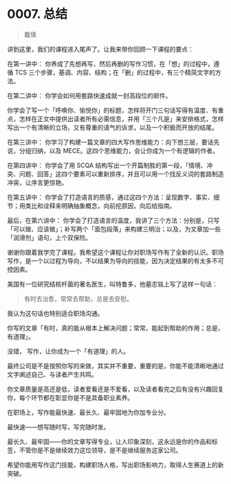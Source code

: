 # 0007. 总结
> 戴愫

讲到这里，我们的课程进入尾声了。让我来带你回顾一下课程的要点：

在第一讲中： 你养成了先想再写，然后再删的写作习惯，在「想」的过程中，遵循 TCS 三个步骤，基调、内容、结构；在「删」的过程中，有三个精简文字的方法。

在第二讲中： 你学会如何用套路快速成就一封高段位的邮件。

你学会了写一个「呼唤你、愉悦你」的标题，怎样将开门三句话写得有温度、有重点，怎样在正文中提供出读者所有必需信息，并用「三个凡是」来安排格式，怎样写出一个有清晰的立场，又有尊重的语气的诉求，以及一个积极而开放的结尾。

在第三讲中： 你学习了构建一篇文章的四大写作思维能力：向下想三层，要话先说，分组归纳，以及 MECE。这四个思维能力，会让你成为一个有逻辑的作者。

在第四讲中： 你学会了用 SCQA 结构写出一个开篇制胜的第一段，「情境、冲突、问题、回答」这四个要素可以重新排序，并且可以用一个找反义词的套路制造冲突，让序言更惊艳。

在第五讲中： 你学会了打造语言的质感，通过这四个方法：呈现数字、事实、细节；用类比和诠释来明确抽象概念，向前挖原因，向后给指南。

最后，在第六讲中： 你学会了打造语言的温度，我讲了三个方法：分别是，只写「可以做、应该做」；补写两个「面包段落」来构建三明治；以及，为文章加一些「润滑剂」语句，上个双保险。

谢谢你跟着我学完了课程。我希望这个课程让你对职场写作有了全新的认识。职场写作，是一个以过程为导向，不以结果为导向的技能，因为决定结果的有太多不可控因素。

美国有一位研究结核杆菌的著名医生，叫特鲁多，他墓志铭上写了这样一句话：

> 有时去治愈，常常去帮助，总是去安慰。

我认为这句话也特别适合职场沟通。

你写的文章「有时，真的能从根本上解决问题；常常，能起到帮助的作用；总是，有道理」。

没错， 写作，让你成为一个「有道理」的人。

最终公司是不是按照你写的来做，其实并不重要，重要的是，你能不能清晰地通过文字阐述自己、与读者产生共鸣。

你文章质量是高还是低，读者爱看还是不爱看，以及读者看完之后有没有兴趣回复你，每个环节都在彰显你是不是具备职业素养。

在职场上，写作能最快速、最长久、最牢固地为你加专业分。

最快速——想写随时写，写完随时发。

最长久、最牢固——你的文章写得专业，让人印象深刻，这永远是你的作品和标签，不管你是不是继续效力这位领导，是不是继续服务这家公司。

希望你能用写作这门技能，构建职场人格，写出职场影响力，取得人生赛道上的新突破。




